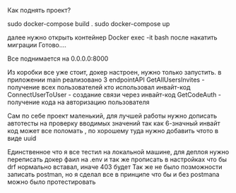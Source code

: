 Как поднять проект?

sudo docker-compose build . 
sudo docker-compose up

далее нужно открыть контейнер Docker exec -it <container id> bash
после накатить миграции 
Готово....

Все поднимается на 0.0.0.0:8000

Из коробки все уже стоит, докер настроен, нужно только запустить. 
в приложении main реализовано 3 endpointAPI 
GetAllUsersInvites - получение всех пользователей кто использовал инвайт-код
ConnectUserToUser - создание связи через инвайт-код
GetCodeAuth - получение кода на авторизацию пользователя

Сам по себе проект маленький, для лучшей работы нужно дописать автотесты 
на проверку вводимых значений так как 6-значный инвайт код может все поломать
, по хорошему туда нужно добавить чтото в виде uuid

Единственное что я все тестил на локальной машине, для деплоя нужно переписать докер фаил на .env и так же прописать в настройках что бы drf нормально вставал, иначе 403 будет 
Так же не было позможности записать postman, но я сделал все в принципе что бы и без postmana можно было протестировать 
